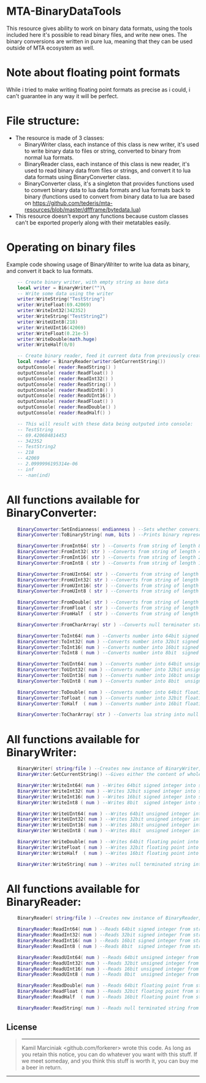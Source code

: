 # MTA-BinaryDataTools
This resource gives ability to work on binary data formats, using the tools included here it's possible to read binary files, and write new ones.
The binary conversions are written in pure lua, meaning that they can be used outside of MTA ecosystem as well.
&nbsp;

 # Note about floating point formats
While i tried to make writing floating point formats as precise as i could, i can't guarantee in any way it will be perfect.
&nbsp;

# File structure:
 - The resource is made of 3 classes:
   - BinaryWriter class, each instance of this class is new writer, it's used to write binary data to files or string, converted to binary from normal lua formats.
   - BinaryReader class, each instance of this class is new reader, it's used to read binary data from files or strings, and convert it to lua data formats using BinaryConverter class.
   - BinaryConverter class, it's a singleton that provides functions used to convert binary data to lua data formats and lua formats back to binary (functions used to convert from binary data to lua are based on https://github.com/tederis/mta-resources/blob/master/dffframe/bytedata.lua)
 - This resource doesn't export any functions because custom classes can't be exported properly along with their metatables easily.

# Operating on binary files
Example code showing usage of BinaryWriter to write lua data as binary, and convert it back to lua formats.
```lua
    -- Create binary writer, with empty string as base data
    local writer = BinaryWriter("")\
    -- Write some data using the writer
    writer:WriteString("TestString")
    writer:WriteFloat(69.42069)
    writer:WriteInt32(342352)
    writer:WriteString("TestString2")
    writer:WriteUInt8(218)
    writer:WriteUInt16(42069)
    writer:WriteFloat(0.21e-5)
    writer:WriteDouble(math.huge)
    writer:WriteHalf(0/0)

    -- Create binary reader, feed it current data from previously created 
    local reader = BinaryReader(writer:GetCurrentString())
    outputConsole( reader:ReadString() )
    outputConsole( reader:ReadFloat() )
    outputConsole( reader:ReadInt32() )
    outputConsole( reader:ReadString() )
    outputConsole( reader:ReadUInt8() )
    outputConsole( reader:ReadUInt16() )
    outputConsole( reader:ReadFloat() )
    outputConsole( reader:ReadDouble() )
    outputConsole( reader:ReadHalf() )

    -- This will result with these data being outputed into console:
    -- TestString
    -- 69.420684814453
    -- 342352
    -- TestString2
    -- 218
    -- 42069
    -- 2.0999996195314e-06
    -- inf
    -- -nan(ind)
```   

# All functions available for BinaryConverter:
```lua
    BinaryConverter:SetEndianness( endianness ) --Sets whether conversions should use little endian, or big endian memory layout 
    BinaryConverter:ToBinaryString( num, bits ) --Prints binary representation of given number with up to *bits* chars

    BinaryConverter:FromInt64( str ) --Converts from string of length 8 to 64bit signed integer
    BinaryConverter:FromInt32( str ) --Converts from string of length 4 to 32bit signed integer
    BinaryConverter:FromInt16( str ) --Converts from string of length 2 to 16bit signed integer
    BinaryConverter:FromInt8 ( str ) --Converts from string of length 1 to 8bit  signed integer

    BinaryConverter:FromUInt64( str ) --Converts from string of length 8 to 64bit unsigned integer
    BinaryConverter:FromUInt32( str ) --Converts from string of length 4 to 32bit unsigned integer
    BinaryConverter:FromUInt16( str ) --Converts from string of length 2 to 16bit unsigned integer
    BinaryConverter:FromUInt8 ( str ) --Converts from string of length 1 to 8bit  unsigned integer

    BinaryConverter:FromDouble( str ) --Converts from string of length 8 to 64 bit floating point number
    BinaryConverter:FromFloat ( str ) --Converts from string of length 4 to 32 bit floating point number
    BinaryConverter:FromHalf  ( str ) --Converts from string of length 2 to 16 bit floating point number

    BinaryConverter:FromCharArray( str ) --Converts null terminater string into normal lua string

    BinaryConverter:ToInt64( num ) --Converts number into 64bit signed integer written as string of length 8
    BinaryConverter:ToInt32( num ) --Converts number into 32bit signed integer written as string of length 4
    BinaryConverter:ToInt16( num ) --Converts number into 16bit signed integer written as string of length 2
    BinaryConverter:ToInt8 ( num ) --Converts number into 8bit  signed integer written as string of length 1

    BinaryConverter:ToUInt64( num ) --Converts number into 64bit unsigned integer written as string of length 8
    BinaryConverter:ToUInt32( num ) --Converts number into 32bit unsigned integer written as string of length 4
    BinaryConverter:ToUInt16( num ) --Converts number into 16bit unsigned integer written as string of length 2
    BinaryConverter:ToUInt8 ( num ) --Converts number into 8bit  unsigned integer written as string of length 1

    BinaryConverter:ToDouble( num ) --Converts number into 64bit floating point number written as string of length 8
    BinaryConverter:ToFloat ( num ) --Converts number into 32bit floating point number written as string of length 4
    BinaryConverter:ToHalf  ( num ) --Converts number into 16bit floating point number written as string of length 2

    BinaryConverter:ToCharArray( str ) --Converts lua string into null terminated string
```

# All functions available for BinaryWriter:
```lua
    BinaryWriter( string/file ) --Creates new instance of BinaryWriter, that will write to given string/file. I will call this given string/file *stream* in further comments
    BinaryWriter:GetCurrentString() --Gives either the content of whole file if it's writing into it, or entire string with binary data in it

    BinaryWriter:WriteInt64( num ) --Writes 64bit signed integer into stream
    BinaryWriter:WriteInt32( num ) --Writes 32bit signed integer into stream
    BinaryWriter:WriteInt16( num ) --Writes 16bit signed integer into stream
    BinaryWriter:WriteInt8 ( num ) --Writes 8bit  signed integer into stream

    BinaryWriter:WriteUInt64( num ) --Writes 64bit unsigned integer into stream
    BinaryWriter:WriteUInt32( num ) --Writes 32bit unsigned integer into stream
    BinaryWriter:WriteUInt16( num ) --Writes 16bit unsigned integer into stream
    BinaryWriter:WriteUInt8 ( num ) --Writes 8bit  unsigned integer into stream

    BinaryWriter:WriteDouble( num ) --Writes 64bit floating point into stream
    BinaryWriter:WriteFloat ( num ) --Writes 32bit floating point into stream
    BinaryWriter:WriteHalf  ( num ) --Writes 16bit floating point into stream

    BinaryWriter:WriteString( num ) --Writes null terminated string into stream
```

# All functions available for BinaryReader:
```lua
    BinaryReader( string/file ) --Creates new instance of BinaryReader, that will read from given string/file. I will call this given string/file *stream* in further comments

    BinaryReader:ReadInt64( num ) --Reads 64bit signed integer from stream
    BinaryReader:ReadInt32( num ) --Reads 32bit signed integer from stream
    BinaryReader:ReadInt16( num ) --Reads 16bit signed integer from stream
    BinaryReader:ReadInt8 ( num ) --Reads 8bit  signed integer from stream

    BinaryReader:ReadUInt64( num ) --Reads 64bit unsigned integer from stream
    BinaryReader:ReadUInt32( num ) --Reads 32bit unsigned integer from stream
    BinaryReader:ReadUInt16( num ) --Reads 16bit unsigned integer from stream
    BinaryReader:ReadUInt8 ( num ) --Reads 8bit  unsigned integer from stream

    BinaryReader:ReadDouble( num ) --Reads 64bit floating point from stream
    BinaryReader:ReadFloat ( num ) --Reads 32bit floating point from stream
    BinaryReader:ReadHalf  ( num ) --Reads 16bit floating point from stream

    BinaryReader:ReadString( num ) --Reads null terminated string from stream
```

License
----
> ----------------------------------------------------------------------------
> Kamil Marciniak <github.com/forkerer> wrote this code. As long as you retain this 
> notice, you can do whatever you want with this stuff. If we
> meet someday, and you think this stuff is worth it, you can
> buy me a beer in return.
 ----------------------------------------------------------------------------
